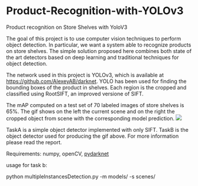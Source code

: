 # Product-Recognition-with-YOLOv3
Product recognition on Store Shelves with YoloV3


The goal of this project is to use computer vision techniques to perform object detection. In particular, we want a system able to recognize products on store shelves.
The simple solution proposed here combines both state of the art detectors based on deep learning and traditional techniques for object detection.

The network used in this project is YOLOv3, which is available at https://github.com/AlexeyAB/darknet. YOLO has been used for finding the bounding boxes of the product in shelves. Each region is the cropped and classified using RootSIFT, an improved versione of SIFT.

The mAP computed on a test set of 70 labeled images of store shelves is 65%.
The gif shows on the left the current scene and on the right the cropped object from scene with the corresponding model prediction.
![](demo.gif)

TaskA is a simple object detector implemented with only SIFT.
TaskB is the object detector used for producing the gif above. For more information please read the report.

Requirements:
numpy, openCV, [pydarknet](https://github.com/madhawav/YOLO3-4-Py)

usage for task b:

python multipleInstancesDetection.py -m models/ -s scenes/
